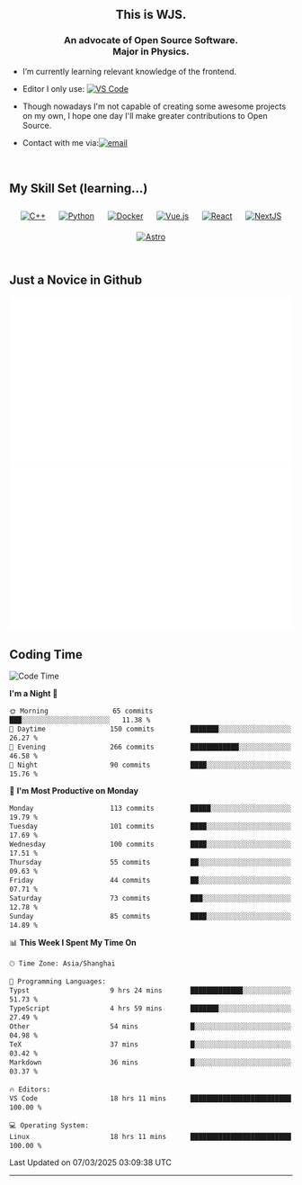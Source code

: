 ## <div align="center">This is WJS.</div>  
  

### <div align="center">An advocate of Open Source Software.<br>Major in Physics.</div>  
  

- I’m currently learning relevant knowledge of the frontend.  
  

- Editor I only use: [![VS Code](https://img.shields.io/badge/-VS%20Code-007ACC?style=plastic&logo=visual-studio-code)](https://code.visualstudio.com/)  
  

- Though nowadays I'm not capable of creating some awesome projects on my own, I hope one day I'll make greater contributions to Open Source.  
  

- Contact with me via:[![email](https://img.shields.io/badge/My-e--mail-red)](mailto:wjs@wjsphy.top)  
  

<br/>  


## My Skill Set (learning...)
<div align="center">  
<a href="https://www.cplusplus.com/" target="_blank"><img style="margin: 10px" src="https://profilinator.rishav.dev/skills-assets/cplusplus-original.svg" alt="C++" height="50" /></a>  
<a href="https://www.python.org/" target="_blank"><img style="margin: 10px" src="https://profilinator.rishav.dev/skills-assets/python-original.svg" alt="Python" height="50" /></a>  
<a href="https://www.docker.com/" target="_blank"><img style="margin: 10px" src="https://profilinator.rishav.dev/skills-assets/docker-original-wordmark.svg" alt="Docker" height="50" /></a>  
<a href="https://vuejs.org/" target="_blank"><img style="margin: 10px" src="https://profilinator.rishav.dev/skills-assets/vuejs-original-wordmark.svg" alt="Vue.js" height="50" /></a>  
<a href="https://reactjs.org/" target="_blank"><img style="margin: 10px" src="https://profilinator.rishav.dev/skills-assets/react-original-wordmark.svg" alt="React" height="50" /></a>  
<a href="https://nextjs.org/" target="_blank"><img style="margin: 10px" src="https://profilinator.rishav.dev/skills-assets/nextjs.png" alt="NextJS" height="50" /></a>  
<a href="https://www.astro.build/" target="_blank"><img style="margin: 10px" src="https://profilinator.rishav.dev/skills-assets/astro.svg" alt="Astro" height="50" /></a>   
</div>

<br/>  


## Just a Novice in Github  
![](https://raw.githubusercontent.com/wjsoj/github-stats-transparent/output/generated/overview.svg)
![](https://raw.githubusercontent.com/wjsoj/github-stats-transparent/output/generated/languages.svg)

## Coding Time

<!--START_SECTION:waka-->
![Code Time](http://img.shields.io/badge/Code%20Time-1%2C047%20hrs%2048%20mins-blue)

**I'm a Night 🦉** 

```text
🌞 Morning                65 commits          ███░░░░░░░░░░░░░░░░░░░░░░   11.38 % 
🌆 Daytime                150 commits         ███████░░░░░░░░░░░░░░░░░░   26.27 % 
🌃 Evening                266 commits         ████████████░░░░░░░░░░░░░   46.58 % 
🌙 Night                  90 commits          ████░░░░░░░░░░░░░░░░░░░░░   15.76 % 
```
📅 **I'm Most Productive on Monday** 

```text
Monday                   113 commits         █████░░░░░░░░░░░░░░░░░░░░   19.79 % 
Tuesday                  101 commits         ████░░░░░░░░░░░░░░░░░░░░░   17.69 % 
Wednesday                100 commits         ████░░░░░░░░░░░░░░░░░░░░░   17.51 % 
Thursday                 55 commits          ██░░░░░░░░░░░░░░░░░░░░░░░   09.63 % 
Friday                   44 commits          ██░░░░░░░░░░░░░░░░░░░░░░░   07.71 % 
Saturday                 73 commits          ███░░░░░░░░░░░░░░░░░░░░░░   12.78 % 
Sunday                   85 commits          ████░░░░░░░░░░░░░░░░░░░░░   14.89 % 
```


📊 **This Week I Spent My Time On** 

```text
🕑︎ Time Zone: Asia/Shanghai

💬 Programming Languages: 
Typst                    9 hrs 24 mins       █████████████░░░░░░░░░░░░   51.73 % 
TypeScript               4 hrs 59 mins       ███████░░░░░░░░░░░░░░░░░░   27.49 % 
Other                    54 mins             █░░░░░░░░░░░░░░░░░░░░░░░░   04.98 % 
TeX                      37 mins             █░░░░░░░░░░░░░░░░░░░░░░░░   03.42 % 
Markdown                 36 mins             █░░░░░░░░░░░░░░░░░░░░░░░░   03.37 % 

🔥 Editors: 
VS Code                  18 hrs 11 mins      █████████████████████████   100.00 % 

💻 Operating System: 
Linux                    18 hrs 11 mins      █████████████████████████   100.00 % 
```


 Last Updated on 07/03/2025 03:09:38 UTC
<!--END_SECTION:waka-->

----

<!--
**wjsoj/wjsoj** is a ✨ _special_ ✨ repository because its `README.md` (this file) appears on your GitHub profile.

Here are some ideas to get you started:

- 🔭 I’m currently working on ...
- 🌱 I’m currently learning ...
- 👯 I’m looking to collaborate on ...
- 🤔 I’m looking for help with ...
- 💬 Ask me about ...
- 📫 How to reach me: ...
- 😄 Pronouns: ...
- ⚡ Fun fact: ...
-->
